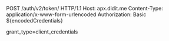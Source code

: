 POST /auth/v2/token/ HTTP/1.1
Host: apx.didit.me
Content-Type: application/x-www-form-urlencoded
Authorization: Basic ${encodedCredentials}
 
grant_type=client_credentials